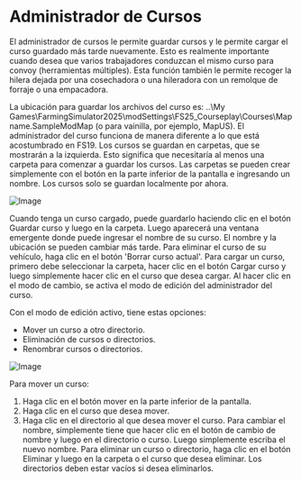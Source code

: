 # Administrador de Cursos


El administrador de cursos le permite guardar cursos y le permite cargar el curso guardado más tarde nuevamente.
Esto es realmente importante cuando desea que varios trabajadores conduzcan el mismo curso para convoy (herramientas múltiples).
Esta función también le permite recoger la hilera dejada por una cosechadora o una hileradora con un remolque de forraje o una empacadora.

La ubicación para guardar los archivos del curso es: ..\My Games\FarmingSimulator2025\modSettings\FS25_Courseplay\Courses\Mapname.SampleModMap (o para vainilla, por ejemplo, MapUS).
El administrador del curso funciona de manera diferente a lo que está acostumbrado en FS19.
Los cursos se guardan en carpetas, que se mostrarán a la izquierda. Esto significa que necesitaría al menos una carpeta para comenzar a guardar los cursos.
Las carpetas se pueden crear simplemente con el botón en la parte inferior de la pantalla e ingresando un nombre.
Los cursos solo se guardan localmente por ahora.


![Image](assets/imagesmanagerbasehelp_0_0_765_430.png)


Cuando tenga un curso cargado, puede guardarlo haciendo clic en el botón Guardar curso y luego en la carpeta. Luego aparecerá una ventana emergente donde puede ingresar el nombre de su curso.
El nombre y la ubicación se pueden cambiar más tarde.
Para eliminar el curso de su vehículo, haga clic en el botón 'Borrar curso actual'.
Para cargar un curso, primero debe seleccionar la carpeta, hacer clic en el botón Cargar curso y luego simplemente hacer clic en el curso que desea cargar.
Al hacer clic en el modo de cambio, se activa el modo de edición del administrador del curso.



Con el modo de edición activo, tiene estas opciones:
- Mover un curso a otro directorio.
- Eliminación de cursos o directorios.
- Renombrar cursos o directorios.


![Image](assets/imagesmanageredithelp_0_0_765_430.png)


Para mover un curso:
   1) Haga clic en el botón mover en la parte inferior de la pantalla.
   2) Haga clic en el curso que desea mover.
   3) Haga clic en el directorio al que desea mover el curso.
Para cambiar el nombre, simplemente tiene que hacer clic en el botón de cambio de nombre y luego en el directorio o curso. Luego simplemente escriba el nuevo nombre.
Para eliminar un curso o directorio, haga clic en el botón Eliminar y luego en la carpeta o el curso que desea eliminar.
Los directorios deben estar vacíos si desea eliminarlos.


